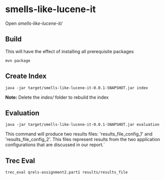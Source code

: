 # smells-like-lucene-it

Open *smells-like-lucene-it/*

## Build
This will have the effect of installing all prerequisite packages

```mvn package```

## Create Index

```java -jar target/smells-like-lucene-it-0.0.1-SNAPSHOT.jar index```

**Note:** Delete the *index/* folder to rebuild the index

## Evaluation
```java -jar target/smells-like-lucene-it-0.0.1-SNAPSHOT.jar evaluation```

This command will produce two results files: 'results_file_config_1' and 'results_file_config_2'.
This files represent results from the two application configurations that are discussed in our report.`

## Trec Eval

```trec_eval qrels-assignment2.part1 results/results_file```